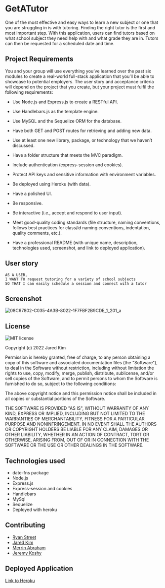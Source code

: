 # GetATutor
One of the most effective and easy ways to learn a new subject or one that you are struggling in is with tutoring. Finding the right tutor is the first and most important step. With this application, users can find tutors based on what school subject they need help with and what grade they are in. Tutors can then be requested for a scheduled date and time.
    
## Project Requirements
You and your group will use everything you’ve learned over the past six modules to create a real-world full-stack application that you’ll be able to showcase to potential employers. The user story and acceptance criteria will depend on the project that you create, but your project must fulfil the following requirements:

* Use Node.js and Express.js to create a RESTful API.

* Use Handlebars.js as the template engine.

* Use MySQL and the Sequelize ORM for the database.

* Have both GET and POST routes for retrieving and adding new data.

* Use at least one new library, package, or technology that we haven’t discussed.

* Have a folder structure that meets the MVC paradigm.

* Include authentication (express-session and cookies).

* Protect API keys and sensitive information with environment variables.

* Be deployed using Heroku (with data).

* Have a polished UI.

* Be responsive.

* Be interactive (i.e., accept and respond to user input).

* Meet good-quality coding standards (file structure, naming conventions, follows best practices for class/id naming conventions, indentation, quality comments, etc.).

* Have a professional README (with unique name, description, technologies used, screenshot, and link to deployed application).

## User story
  
```
AS A USER,
I WANT TO request tutoring for a variety of school subjects
SO THAT I can easily schedule a session and connect with a tutor
```

## Screenshot
  ![08C67802-C035-4A3B-8022-1F7FBF2B9CDE_1_201_a](https://user-images.githubusercontent.com/112911066/211423625-2aee90c3-8647-4a68-a9f9-caacc3f85104.jpeg)

  
## License 
 ![MIT license](https://img.shields.io/badge/License-MIT-blue.svg)

Copyright (c) 2022 Jared Kim

Permission is hereby granted, free of charge, to any person obtaining a copy
of this software and associated documentation files (the "Software"), to deal
in the Software without restriction, including without limitation the rights
to use, copy, modify, merge, publish, distribute, sublicense, and/or sell
copies of the Software, and to permit persons to whom the Software is
furnished to do so, subject to the following conditions:

The above copyright notice and this permission notice shall be included in all
copies or substantial portions of the Software.

THE SOFTWARE IS PROVIDED "AS IS", WITHOUT WARRANTY OF ANY KIND, EXPRESS OR
IMPLIED, INCLUDING BUT NOT LIMITED TO THE WARRANTIES OF MERCHANTABILITY,
FITNESS FOR A PARTICULAR PURPOSE AND NONINFRINGEMENT. IN NO EVENT SHALL THE
AUTHORS OR COPYRIGHT HOLDERS BE LIABLE FOR ANY CLAIM, DAMAGES OR OTHER
LIABILITY, WHETHER IN AN ACTION OF CONTRACT, TORT OR OTHERWISE, ARISING FROM,
OUT OF OR IN CONNECTION WITH THE SOFTWARE OR THE USE OR OTHER DEALINGS IN THE
SOFTWARE.

## Technologies used
 * date-fns package
 * Node.js
 * Express.js
 * Express-session and cookies
 * Handlebars
 * MySql
 * Sequelize
 * Deployed with heroku

## Contributing
 * [Ryan Street](https://github.com/RyStreet)
 * [Jared Kim](https://github.com/jkim011)
 * [Merrin Abraham](https://github.com/Mer2022)
 * [Jeremy Koshy](https://github.com/jbkoshy)
 
 ## Deployed Application
 [Link to Heroku](https://get-a-tutor.herokuapp.com/)
